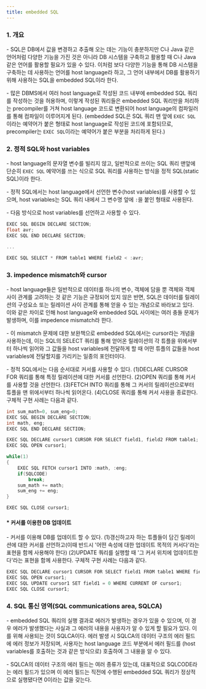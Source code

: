 ```yaml
---
title: embedded SQL
---
```



### 1. 개요

\- SQL은 DB에서 값을 변경하고 추출해 오는 데는 기능이 충분하지만 C나 Java 같은 언어처럼 다양한 기능을 가진 것은 아니라 DB 시스템을 구축하고 활용할 때 C나 Java 같은 언어를 활용할 필요가 있을 수 있다. 이처럼 보다 다양한 기능을 통해 DB 시스템을 구축하는 데 사용하는 언어를 host language라 하고, 그 언어 내부에서 DB를 활용하기 위해 사용하는 SQL을 embedded SQL이라 한다.

\- 많은 DBMS에서 여러 host language로 작성된 코드 내부에 embedded SQL 쿼리를 작성하는 것을 허용하며, 이렇게 작성된 쿼리들은 embedded SQL 쿼리만을 처리하는 precompiler를 거쳐 host language 코드로 변환되어 host language의 컴파일러를 통해 컴파일이 이루어지게 된다. (embedded SQL은 SQL 쿼리 맨 앞에 `EXEC SQL`이라는 예약어가 붙은 형태로 host language로 작성된 코드에 포함되므로, precompiler는 `EXEC SQL`이라는 예약어가 붙은 부분을 처리하게 된다.)


### 2. 정적 SQL와 host variables

\- host language의 문자열 변수를 빌리지 않고, 일반적으로 쓰이는 SQL 쿼리 맨앞에 단순히 `EXEC SQL` 예약어를 쓰는 식으로 SQL 쿼리를 사용하는 방식을 정적 SQL(static SQL)이라 한다.

\- 정적 SQL에서는 host language에서 선언한 변수(host variables)를 사용할 수 있으며, host variables는 SQL 쿼리 내에서 그 변수명 앞에 `:`을 붙인 형태로 사용된다. 

\- 다음 방식으로 host variables를 선언하고 사용할 수 있다.

```c
EXEC SQL BEGIN DECLARE SECTION;
float avr;
EXEC SQL END DECLARE SECTION;

...

EXEC SQL SELECT * FROM table1 WHERE field2 < :avr;
```


### 3. impedence mismatch와 cursor

\- host language들은 일반적으로 데이터를 하나의 변수, 객체에 담을 뿐 객체와 객체 사이 관계를 고려하는 것 같은 기능은 규정되어 있지 않은 반면, SQL은 데이터를 릴레이션의 구성요소 또는 릴레이션 사이 관계를 통해 얻을 수 있는 개념으로 바라보고 있다. 이와 같은 차이로 인해 host language와 embedded SQL 사이에는 여러 충돌 문제가 발생하며, 이를 impedence mismatch라 한다.

\- 이 mismatch 문제에 대한 보완책으로 embedded SQL에서는 cursor라는 개념을 사용하는데, 이는 SQL의 SELECT 쿼리를 통해 얻어온 릴레이션의 각 튜플을 위에서부터 하나씩 읽어와 그 값들을 host variables에 전달하게 할 때 어떤 튜플의 값들을 host variables에 전달할지를 가리키는 일종의 포인터이다. 


\- 정적 SQL에서는 다음 순서대로 커서를 사용할 수 있다. (1)DECLARE CURSOR FOR 쿼리를 통해 특정 릴레이션에 대한 커서를 선언한다. (2)OPEN 쿼리를 통해 커서를 사용할 것을 선언한다. (3)FETCH INTO 쿼리를 통해 그 커서의 릴레이션으로부터 튜플을 맨 위에서부터 하나씩 읽어온다. (4)CLOSE 쿼리를 통해 커서 사용을 종료한다. 구체적 구현 사례는 다음과 같다.

```c
int sum_math=0, sum_eng=0;
EXEC SQL BEGIN DECLARE SECTION;
int math, eng;
EXEC SQL END DECLARE SECTION;

EXEC SQL DECLARE cursor1 CURSOR FOR SELECT field1, field2 FROM table1;
EXEC SQL OPEN cursor1; 

while(1)
{
    EXEC SQL FETCH cursor1 INTO :math, :eng;
    if(SQLCODE)
    	break;
    sum_math += math;
    sum_eng += eng;
}

EXEC SQL CLOSE cursor1;
```


#### * 커서를 이용한 DB 업데이트

\- 커서를 이용해 DB를 업데이트 할 수 있다. (1)갱신하고자 하는 튜플들이 담긴 릴레이션에 대한 커서를 선언하고(이때 반드시 '어떤 속성에 대한 업데이트 목적의 커서다'라는 표현을 함께 사용해야 한다) (2)UPDATE 쿼리를 실행할 때 '그 커서 위치에 업데이트한다'라는 표현을 함께 사용한다. 구체적 구현 사례는 다음과 같다.

```c
EXEC SQL DECLARE cursor1 CURSOR FOR SELECT field1 FROM table1 WHERE field2=10 FOR UPDATE OF field1;
EXEC SQL OPEN cursor1; 
EXEC SQL UPDATE cursor1 SET field1 = 0 WHERE CURRENT OF cursor1;
EXEC SQL CLOSE cursor1;
```



### 4. SQL 통신 영역(SQL communications area, SQLCA)

\- embedded SQL 쿼리의 실행 결과로 에러가 발생하는 경우가 있을 수 있으며, 이 경우 에러가 발생했다는 사실과 그 에러의 내용을 사용자가 알 수 있게 할 필요가 있다. 이를 위해 사용되는 것이 SQLCA이다. 에러 발생 시 SQLCA의 데이터 구조의 에러 필드에 에러 정보가 저장되며, 사용자는 host language 코드 부분에서 에러 필드를 (host variables를 호출하는 것과 같은 방식으로) 호출하여 그 내용을 알 수 있다.

\- SQLCA의 데이터 구조의 에러 필드는 여러 종류가 있는데, 대표적으로 SQLCODE라는 에러 필드가 있으며 이 에러 필드는 직전에 수행된 embedded SQL 쿼리가 정상적으로 실행됐다면 0이라는 값을 갖는다.

